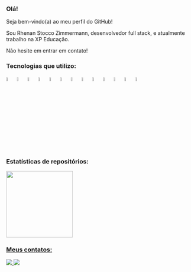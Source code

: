 ### Olá!

<p>Seja bem-vindo(a) ao meu perfil do GitHub!</p>
<p>Sou Rhenan Stocco Zimmermann, desenvolvedor full stack, e atualmente trabalho na XP Educação.</p>
<p>Não hesite em entrar em contato!</p>

### Tecnologias que utilizo:

<div>
  <img src="https://cdn.jsdelivr.net/gh/devicons/devicon/icons/html5/html5-original-wordmark.svg" width="5%" />
  <img src="https://cdn.jsdelivr.net/gh/devicons/devicon/icons/css3/css3-original-wordmark.svg" width="5%" />
  <img src="https://cdn.jsdelivr.net/gh/devicons/devicon/icons/javascript/javascript-original.svg" width="5%" />
  <img src="https://cdn.jsdelivr.net/gh/devicons/devicon/icons/typescript/typescript-original.svg" width="5%" />
  <img src="https://cdn.jsdelivr.net/gh/devicons/devicon/icons/react/react-original-wordmark.svg" width="5%" />
  <img src="https://cdn.jsdelivr.net/gh/devicons/devicon/icons/nodejs/nodejs-original-wordmark.svg" width="5%" />
  <img src="https://cdn.jsdelivr.net/gh/devicons/devicon/icons/python/python-original-wordmark.svg" width="5%" />
  <img src="https://cdn.jsdelivr.net/gh/devicons/devicon/icons/flask/flask-original-wordmark.svg" width="5%" />      
  <img src="https://cdn.jsdelivr.net/gh/devicons/devicon/icons/csharp/csharp-original.svg" width="5%" />
  <img src="https://cdn.jsdelivr.net/gh/devicons/devicon/icons/dot-net/dot-net-original-wordmark.svg" width="5%" />
  <img src="https://cdn.jsdelivr.net/gh/devicons/devicon/icons/postgresql/postgresql-original-wordmark.svg" width="5%" />
  <img src="https://cdn.jsdelivr.net/gh/devicons/devicon/icons/mysql/mysql-original-wordmark.svg" width="5%" />  
  <img src="https://cdn.jsdelivr.net/gh/devicons/devicon/icons/mongodb/mongodb-original-wordmark.svg" width="5%" /> 
</div>

### Estatísticas de repositórios:
 
<div>
  <a href="https://github.com/rhenanstoccozimmermann" />
  <img src="https://github-readme-stats.vercel.app/api/top-langs/?username=rhenanstoccozimmermann&layout=compact&langs_count=7&theme=dark" height="180em" />
</div>

### Meus contatos:

<div>
  <a href="mailto:r.stoccozimmermann@gmail.com" target="_blank">
    <img src="https://img.shields.io/badge/Gmail-D14836?style=for-the-badge&logo=gmail&logoColor=white" />
  </a>
  <a href="https://www.linkedin.com/in/rhenanstoccozimmermann/" target="_blank">
    <img src="https://img.shields.io/badge/-LinkedIn-%230077B5?style=for-the-badge&logo=linkedin&logoColor=white" />
  </a>
</div>
